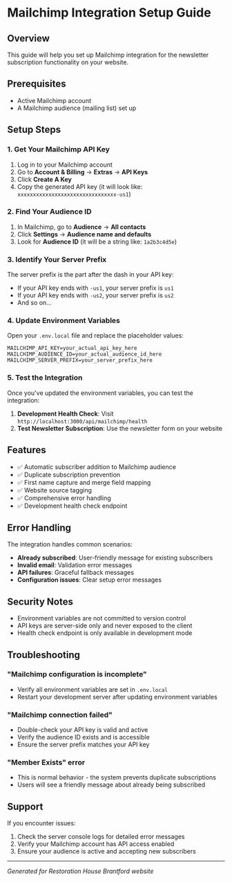# Mailchimp Integration Setup Guide

## Overview
This guide will help you set up Mailchimp integration for the newsletter subscription functionality on your website.

## Prerequisites
- Active Mailchimp account
- A Mailchimp audience (mailing list) set up

## Setup Steps

### 1. Get Your Mailchimp API Key
1. Log in to your Mailchimp account
2. Go to **Account & Billing** → **Extras** → **API Keys**
3. Click **Create A Key**
4. Copy the generated API key (it will look like: `xxxxxxxxxxxxxxxxxxxxxxxxxxxxxxxx-us1`)

### 2. Find Your Audience ID
1. In Mailchimp, go to **Audience** → **All contacts**
2. Click **Settings** → **Audience name and defaults**
3. Look for **Audience ID** (it will be a string like: `1a2b3c4d5e`)

### 3. Identify Your Server Prefix
The server prefix is the part after the dash in your API key:
- If your API key ends with `-us1`, your server prefix is `us1`
- If your API key ends with `-us2`, your server prefix is `us2`
- And so on...

### 4. Update Environment Variables
Open your `.env.local` file and replace the placeholder values:

```env
MAILCHIMP_API_KEY=your_actual_api_key_here
MAILCHIMP_AUDIENCE_ID=your_actual_audience_id_here
MAILCHIMP_SERVER_PREFIX=your_server_prefix_here
```

### 5. Test the Integration
Once you've updated the environment variables, you can test the integration:

1. **Development Health Check**: Visit `http://localhost:3000/api/mailchimp/health`
2. **Test Newsletter Subscription**: Use the newsletter form on your website

## Features
- ✅ Automatic subscriber addition to Mailchimp audience
- ✅ Duplicate subscription prevention
- ✅ First name capture and merge field mapping
- ✅ Website source tagging
- ✅ Comprehensive error handling
- ✅ Development health check endpoint

## Error Handling
The integration handles common scenarios:
- **Already subscribed**: User-friendly message for existing subscribers
- **Invalid email**: Validation error messages
- **API failures**: Graceful fallback messages
- **Configuration issues**: Clear setup error messages

## Security Notes
- Environment variables are not committed to version control
- API keys are server-side only and never exposed to the client
- Health check endpoint is only available in development mode

## Troubleshooting

### "Mailchimp configuration is incomplete"
- Verify all environment variables are set in `.env.local`
- Restart your development server after updating environment variables

### "Mailchimp connection failed"
- Double-check your API key is valid and active
- Verify the audience ID exists and is accessible
- Ensure the server prefix matches your API key

### "Member Exists" error
- This is normal behavior - the system prevents duplicate subscriptions
- Users will see a friendly message about already being subscribed

## Support
If you encounter issues:
1. Check the server console logs for detailed error messages
2. Verify your Mailchimp account has API access enabled
3. Ensure your audience is active and accepting new subscribers

---
*Generated for Restoration House Brantford website*